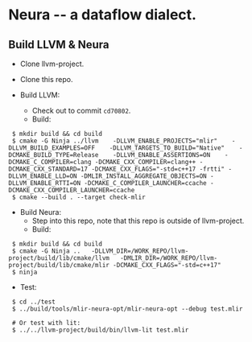 # Neura -- a dataflow dialect.

Build LLVM & Neura
--------------------------------------------------------
 - Clone llvm-project.

 - Clone this repo.

 - Build LLVM:
   - Check out to commit `cd70802`.
   - Build:
```
 $ mkdir build && cd build
 $ cmake -G Ninja ../llvm    -DLLVM_ENABLE_PROJECTS="mlir"    -DLLVM_BUILD_EXAMPLES=OFF    -DLLVM_TARGETS_TO_BUILD="Native"    -DCMAKE_BUILD_TYPE=Release    -DLLVM_ENABLE_ASSERTIONS=ON    -DCMAKE_C_COMPILER=clang -DCMAKE_CXX_COMPILER=clang++ -DCMAKE_CXX_STANDARD=17 -DCMAKE_CXX_FLAGS="-std=c++17 -frtti" -DLLVM_ENABLE_LLD=ON -DMLIR_INSTALL_AGGREGATE_OBJECTS=ON -DLLVM_ENABLE_RTTI=ON -DCMAKE_C_COMPILER_LAUNCHER=ccache -DCMAKE_CXX_COMPILER_LAUNCHER=ccache
 $ cmake --build . --target check-mlir
```

 - Build Neura:
   - Step into this repo, note that this repo is outside of llvm-project.
   - Build:
```
 $ mkdir build && cd build
 $ cmake -G Ninja ..   -DLLVM_DIR=/WORK_REPO/llvm-project/build/lib/cmake/llvm   -DMLIR_DIR=/WORK_REPO/llvm-project/build/lib/cmake/mlir -DCMAKE_CXX_FLAGS="-std=c++17"
 $ ninja
```

 - Test:
```
 $ cd ../test
 $ ../build/tools/mlir-neura-opt/mlir-neura-opt --debug test.mlir

 # Or test with lit:
 $ ../../llvm-project/build/bin/llvm-lit test.mlir
```


